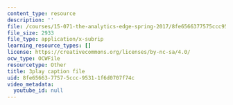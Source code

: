 ```yaml
---
content_type: resource
description: ''
file: /courses/15-071-the-analytics-edge-spring-2017/8fe6566377575ccc95311f6d0707f74c_Y8dMlEv-epg.vtt
file_size: 2933
file_type: application/x-subrip
learning_resource_types: []
license: https://creativecommons.org/licenses/by-nc-sa/4.0/
ocw_type: OCWFile
resourcetype: Other
title: 3play caption file
uid: 8fe65663-7757-5ccc-9531-1f6d0707f74c
video_metadata:
  youtube_id: null
---
```

